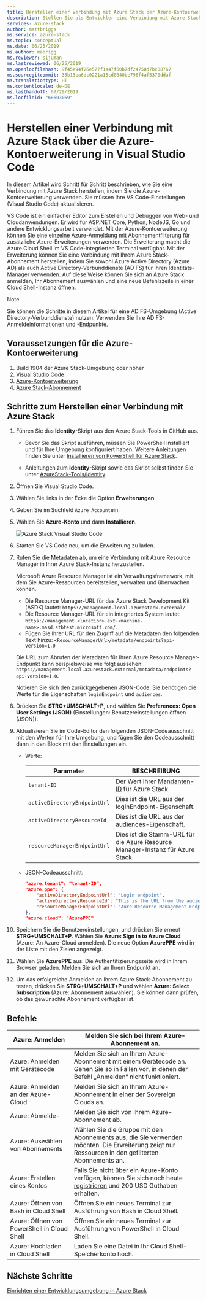 ```yaml
---
title: Herstellen einer Verbindung mit Azure Stack per Azure-Kontoerweiterung in Visual Studio Code | Microsoft-Dokumentation
description: Stellen Sie als Entwickler eine Verbindung mit Azure Stack her, indem Sie die Azure-Kontoerweiterung in Visual Studio Code verwenden.
services: azure-stack
author: mattbriggs
ms.service: azure-stack
ms.topic: conceptual
ms.date: 06/25/2019
ms.author: mabrigg
ms.reviewer: sijuman
ms.lastreviewed: 06/25/2019
ms.openlocfilehash: 9f45e94f26e577f1a47f60b7df24758d7bc88767
ms.sourcegitcommit: 35b13ea6dc0221a15cd0840be796f4af5370ddaf
ms.translationtype: HT
ms.contentlocale: de-DE
ms.lasthandoff: 07/29/2019
ms.locfileid: "68603059"
---
```

# <a name="connect-to-azure-stack-using-azure-account-extension-in-visual-studio-code"></a>Herstellen einer Verbindung mit Azure Stack über die Azure-Kontoerweiterung in Visual Studio Code

In diesem Artikel wird Schritt für Schritt beschrieben, wie Sie eine Verbindung mit Azure Stack herstellen, indem Sie die Azure-Kontoerweiterung verwenden. Sie müssen Ihre VS Code-Einstellungen (Visual Studio Code) aktualisieren.

VS Code ist ein einfacher Editor zum Erstellen und Debuggen von Web- und Cloudanwendungen. Er wird für ASP.NET Core, Python, NodeJS, Go und andere Entwicklungsarbeit verwendet. Mit der Azure-Kontoerweiterung können Sie eine einzelne Azure-Anmeldung mit Abonnementfilterung für zusätzliche Azure-Erweiterungen verwenden. Die Erweiterung macht die Azure Cloud Shell im VS Code-integrierten Terminal verfügbar. Mit der Erweiterung können Sie eine Verbindung mit Ihrem Azure Stack-Abonnement herstellen, indem Sie sowohl Azure Active Directory (Azure AD) als auch Active Directory-Verbunddienste (AD FS) für Ihren Identitäts-Manager verwenden. Auf diese Weise können Sie sich an Azure Stack anmelden, Ihr Abonnement auswählen und eine neue Befehlszeile in einer Cloud Shell-Instanz öffnen. 

> [!Note]  
> Sie können die Schritte in diesem Artikel für eine AD FS-Umgebung (Active Directory-Verbunddienste) nutzen. Verwenden Sie Ihre AD FS-Anmeldeinformationen und -Endpunkte.

## <a name="pre-requisites-for-the-azure-account-extension"></a>Voraussetzungen für die Azure-Kontoerweiterung

1. Build 1904 der Azure Stack-Umgebung oder höher
2. [Visual Studio Code](https://code.visualstudio.com/)
3. [Azure-Kontoerweiterung](https://github.com/Microsoft/vscode-azure-account)
4. [Azure Stack-Abonnement](https://azure.microsoft.com/overview/azure-stack/)

## <a name="steps-to-connect-to-azure-stack"></a>Schritte zum Herstellen einer Verbindung mit Azure Stack

1. Führen Sie das **Identity**-Skript aus den Azure Stack-Tools in GitHub aus.

    - Bevor Sie das Skript ausführen, müssen Sie PowerShell installiert und für Ihre Umgebung konfiguriert haben. Weitere Anleitungen finden Sie unter [Installieren von PowerShell für Azure Stack](../operator/azure-stack-powershell-install.md).

    - Anleitungen zum **Identity**-Skript sowie das Skript selbst finden Sie unter [AzureStack-Tools/Identity](https://github.com/Azure/AzureStack-Tools/tree/master/Identity).

2. Öffnen Sie Visual Studio Code.

3. Wählen Sie links in der Ecke die Option **Erweiterungen**.

3. Geben Sie im Suchfeld `Azure Account`ein.

4. Wählen Sie **Azure-Konto** und dann **Installieren**.

      ![Azure Stack Visual Studio Code](media/azure-stack-dev-start-vscode-azure/image1.png)

5. Starten Sie VS Code neu, um die Erweiterung zu laden.

6. Rufen Sie die Metadaten ab, um eine Verbindung mit Azure Resource Manager in Ihrer Azure Stack-Instanz herzustellen. 
    
    Microsoft Azure Resource Manager ist ein Verwaltungsframework, mit dem Sie Azure-Ressourcen bereitstellen, verwalten und überwachen können.
    - Die Resource Manager-URL für das Azure Stack Development Kit (ASDK) lautet: `https://management.local.azurestack.external/`. 
    - Die Resource Manager-URL für ein integriertes System lautet: `https://management.<location>.ext-<machine-name>.masd.stbtest.microsoft.com/`.
    - Fügen Sie Ihrer URL für den Zugriff auf die Metadaten den folgenden Text hinzu: `<ResourceManagerUrl>/metadata/endpoints?api-version=1.0`

    Die URL zum Abrufen der Metadaten für Ihren Azure Resource Manager-Endpunkt kann beispielsweise wie folgt aussehen: `https://management.local.azurestack.external/metadata/endpoints?api-version=1.0`.

    Notieren Sie sich den zurückgegebenen JSON-Code. Sie benötigen die Werte für die Eigenschaften `loginEndpoint` und `audiences`.

7. Drücken Sie **STRG+UMSCHALT+P**, und wählen Sie **Preferences: Open User Settings (JSON)** (Einstellungen: Benutzereinstellungen öffnen (JSON)).

8. Aktualisieren Sie im Code-Editor den folgenden JSON-Codeausschnitt mit den Werten für Ihre Umgebung, und fügen Sie den Codeausschnitt dann in den Block mit den Einstellungen ein.

    - Werte:

        | Parameter | BESCHREIBUNG |
        | --- | --- |
        | `tenant-ID` | Der Wert Ihrer [Mandanten-ID](../operator/azure-stack-identity-overview.md) für Azure Stack. |
        | `activeDirectoryEndpointUrl` | Dies ist die URL aus der loginEndpoint-Eigenschaft. |
        | `activeDirectoryResourceId` | Dies ist die URL aus der audiences-Eigenschaft.
        | `resourceManagerEndpointUrl` | Dies ist die Stamm-URL für die Azure Resource Manager-Instanz für Azure Stack. | 

    - JSON-Codeausschnitt:

      ```JSON  
      "azure.tenant": "tenant-ID",
      "azure.ppe": {
          "activeDirectoryEndpointUrl": "Login endpoint",
          "activeDirectoryResourceId": "This is the URL from the audiences property.",
          "resourceManagerEndpointUrl": "Aure Resource Management Endpoint",
      },
      "azure.cloud": "AzurePPE"
      ```

9. Speichern Sie die Benutzereinstellungen, und drücken Sie erneut **STRG+UMSCHALT+P**. Wählen Sie **Azure: Sign in to Azure Cloud** (Azure: An Azure-Cloud anmelden). Die neue Option **AzurePPE** wird in der Liste mit den Zielen angezeigt.

10. Wählen Sie **AzurePPE** aus. Die Authentifizierungsseite wird in Ihrem Browser geladen. Melden Sie sich an Ihrem Endpunkt an.

11. Um das erfolgreiche Anmelden an Ihrem Azure Stack-Abonnement zu testen, drücken Sie **STRG+UMSCHALT+P** und wählen **Azure: Select Subscription** (Azure: Abonnement auswählen). Sie können dann prüfen, ob das gewünschte Abonnement verfügbar ist.

## <a name="commands"></a>Befehle

| Azure: Anmelden | Melden Sie sich bei Ihrem Azure-Abonnement an. |
| --- | --- |
| Azure: Anmelden mit Gerätecode | Melden Sie sich an Ihrem Azure-Abonnement mit einem Gerätecode an. Gehen Sie so in Fällen vor, in denen der Befehl „Anmelden“ nicht funktioniert. |
| Azure: Anmelden an der Azure-Cloud | Melden Sie sich an Ihrem Azure-Abonnement in einer der Sovereign Clouds an. |
| Azure: Abmelde- | Melden Sie sich von Ihrem Azure-Abonnement ab. |
| Azure: Auswählen von Abonnements | Wählen Sie die Gruppe mit den Abonnements aus, die Sie verwenden möchten. Die Erweiterung zeigt nur Ressourcen in den gefilterten Abonnements an. |
| Azure: Erstellen eines Kontos | Falls Sie nicht über ein Azure-Konto verfügen, können Sie sich noch heute [registrieren](https://azure.microsoft.com/free/?utm_source=campaign&utm_campaign=vscode-azure-account&mktingSource=vscode-azure-account) und 200 USD Guthaben erhalten. |
| Azure: Öffnen von Bash in Cloud Shell | Öffnen Sie ein neues Terminal zur Ausführung von Bash in Cloud Shell. |
| Azure: Öffnen von PowerShell in Cloud Shell | Öffnen Sie ein neues Terminal zur Ausführung von PowerShell in Cloud Shell. |
| Azure: Hochladen in Cloud Shell | Laden Sie eine Datei in Ihr Cloud Shell-Speicherkonto hoch. |

## <a name="next-steps"></a>Nächste Schritte

[Einrichten einer Entwicklungsumgebung in Azure Stack](azure-stack-dev-start.md)
